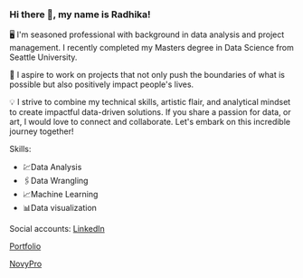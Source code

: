### Hi there 👋, my name is Radhika!
🖥️ I'm seasoned professional with background in data analysis and project management. I recently completed my Masters degree in Data Science from Seattle University.  

🤝 I aspire to work on projects that not only push the boundaries of what is possible but also positively impact people's lives.

💡 I strive to combine my technical skills, artistic flair, and analytical mindset to create impactful data-driven solutions. 
If you share a passion for data, or art, I would love to connect and collaborate. 
Let's embark on this incredible journey together!

Skills: 

* 💹Data Analysis
* 🖇️Data Wrangling
* 📈Machine Learning
* 📊Data visualization

Social accounts:
[LinkedIn](https://www.linkedin.com/in/radhika-magaji/)

[Portfolio](https://radhikamagaji.github.io/radhika/)

[NovyPro](https://www.novypro.com/profile_projects/radhikamagaji)
